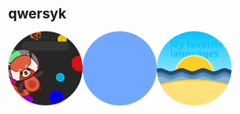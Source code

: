 # qwersyk
<p align = "center">
  <img src="https://github.com/QwersykBot/qwersykstatus/blob/main/status.svg" width="30%" style="float: left;"/>
  <img src="./social.svg" width="30%" style="float: left;"/>
  <img src="./MyFavoriteLanguages.svg" width="30%" style="float: left;"/>
</p>
